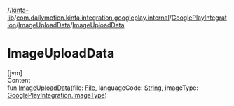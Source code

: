 //[kinta-lib](../../../../index.md)/[com.dailymotion.kinta.integration.googleplay.internal](../../index.md)/[GooglePlayIntegration](../index.md)/[ImageUploadData](index.md)/[ImageUploadData](-image-upload-data.md)



# ImageUploadData  
[jvm]  
Content  
fun [ImageUploadData](-image-upload-data.md)(file: [File](https://docs.oracle.com/javase/8/docs/api/java/io/File.html), languageCode: [String](https://kotlinlang.org/api/latest/jvm/stdlib/kotlin/-string/index.html), imageType: [GooglePlayIntegration.ImageType](../-image-type/index.md))  



